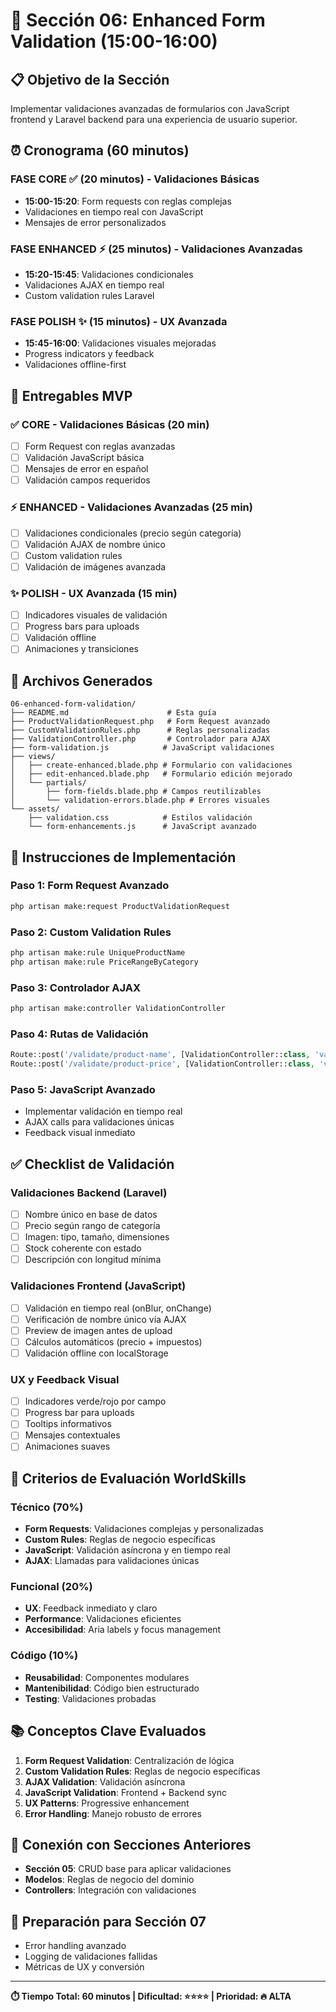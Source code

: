 # 🎯 Sección 06: Enhanced Form Validation (15:00-16:00)

## 📋 Objetivo de la Sección

Implementar validaciones avanzadas de formularios con JavaScript frontend y Laravel backend para una experiencia de usuario superior.

## ⏰ Cronograma (60 minutos)

### FASE CORE ✅ (20 minutos) - Validaciones Básicas

- **15:00-15:20**: Form requests con reglas complejas
- Validaciones en tiempo real con JavaScript
- Mensajes de error personalizados

### FASE ENHANCED ⚡ (25 minutos) - Validaciones Avanzadas

- **15:20-15:45**: Validaciones condicionales
- Validaciones AJAX en tiempo real
- Custom validation rules Laravel

### FASE POLISH ✨ (15 minutos) - UX Avanzada

- **15:45-16:00**: Validaciones visuales mejoradas
- Progress indicators y feedback
- Validaciones offline-first

## 🎯 Entregables MVP

### ✅ CORE - Validaciones Básicas (20 min)

- [ ] Form Request con reglas avanzadas
- [ ] Validación JavaScript básica
- [ ] Mensajes de error en español
- [ ] Validación campos requeridos

### ⚡ ENHANCED - Validaciones Avanzadas (25 min)

- [ ] Validaciones condicionales (precio según categoría)
- [ ] Validación AJAX de nombre único
- [ ] Custom validation rules
- [ ] Validación de imágenes avanzada

### ✨ POLISH - UX Avanzada (15 min)

- [ ] Indicadores visuales de validación
- [ ] Progress bars para uploads
- [ ] Validación offline
- [ ] Animaciones y transiciones

## 📁 Archivos Generados

```
06-enhanced-form-validation/
├── README.md                      # Esta guía
├── ProductValidationRequest.php   # Form Request avanzado
├── CustomValidationRules.php      # Reglas personalizadas
├── ValidationController.php       # Controlador para AJAX
├── form-validation.js            # JavaScript validaciones
├── views/
│   ├── create-enhanced.blade.php # Formulario con validaciones
│   ├── edit-enhanced.blade.php   # Formulario edición mejorado
│   └── partials/
│       ├── form-fields.blade.php # Campos reutilizables
│       └── validation-errors.blade.php # Errores visuales
└── assets/
    ├── validation.css            # Estilos validación
    └── form-enhancements.js      # JavaScript avanzado
```

## 🚀 Instrucciones de Implementación

### Paso 1: Form Request Avanzado

```bash
php artisan make:request ProductValidationRequest
```

### Paso 2: Custom Validation Rules

```bash
php artisan make:rule UniqueProductName
php artisan make:rule PriceRangeByCategory
```

### Paso 3: Controlador AJAX

```bash
php artisan make:controller ValidationController
```

### Paso 4: Rutas de Validación

```php
Route::post('/validate/product-name', [ValidationController::class, 'validateProductName']);
Route::post('/validate/product-price', [ValidationController::class, 'validateProductPrice']);
```

### Paso 5: JavaScript Avanzado

- Implementar validación en tiempo real
- AJAX calls para validaciones únicas
- Feedback visual inmediato

## ✅ Checklist de Validación

### Validaciones Backend (Laravel)

- [ ] Nombre único en base de datos
- [ ] Precio según rango de categoría
- [ ] Imagen: tipo, tamaño, dimensiones
- [ ] Stock coherente con estado
- [ ] Descripción con longitud mínima

### Validaciones Frontend (JavaScript)

- [ ] Validación en tiempo real (onBlur, onChange)
- [ ] Verificación de nombre único vía AJAX
- [ ] Preview de imagen antes de upload
- [ ] Cálculos automáticos (precio + impuestos)
- [ ] Validación offline con localStorage

### UX y Feedback Visual

- [ ] Indicadores verde/rojo por campo
- [ ] Progress bar para uploads
- [ ] Tooltips informativos
- [ ] Mensajes contextuales
- [ ] Animaciones suaves

## 🎯 Criterios de Evaluación WorldSkills

### Técnico (70%)

- **Form Requests**: Validaciones complejas y personalizadas
- **Custom Rules**: Reglas de negocio específicas
- **JavaScript**: Validación asíncrona y en tiempo real
- **AJAX**: Llamadas para validaciones únicas

### Funcional (20%)

- **UX**: Feedback inmediato y claro
- **Performance**: Validaciones eficientes
- **Accesibilidad**: Aria labels y focus management

### Código (10%)

- **Reusabilidad**: Componentes modulares
- **Mantenibilidad**: Código bien estructurado
- **Testing**: Validaciones probadas

## 📚 Conceptos Clave Evaluados

1. **Form Request Validation**: Centralización de lógica
2. **Custom Validation Rules**: Reglas de negocio específicas
3. **AJAX Validation**: Validación asíncrona
4. **JavaScript Validation**: Frontend + Backend sync
5. **UX Patterns**: Progressive enhancement
6. **Error Handling**: Manejo robusto de errores

## 🔗 Conexión con Secciones Anteriores

- **Sección 05**: CRUD base para aplicar validaciones
- **Modelos**: Reglas de negocio del dominio
- **Controllers**: Integración con validaciones

## 🔗 Preparación para Sección 07

- Error handling avanzado
- Logging de validaciones fallidas
- Métricas de UX y conversión

---

**⏱️ Tiempo Total: 60 minutos | Dificultad: ⭐⭐⭐⭐ | Prioridad: 🔥 ALTA**
